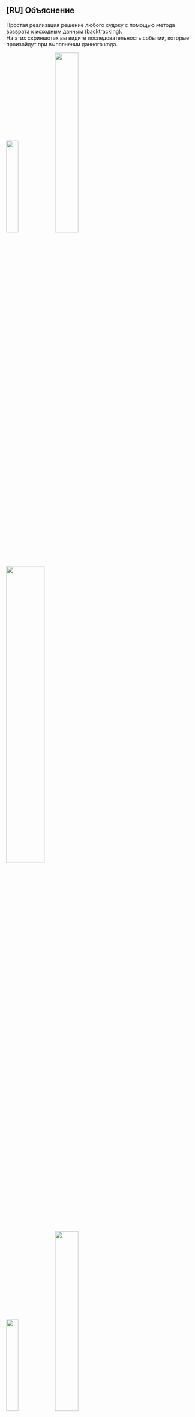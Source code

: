 ## [RU] Объяснение
Простая реализация решение любого судоку с помощью метода возврата к исходным данным (backtracking).\
На этих скриншотах вы видите последовательность событий, которые произойдут при выполнении данного кода.

<p float="left">
  <img src="https://i.imgur.com/AmKqai1.png" width=25% height=25% \>
  <img src="https://i.imgur.com/rnZH35L.png" width=35% height=35% \>
  <img src="https://i.imgur.com/NUrHVft.png" width=45% height=45% \>
</p>

<img src="https://i.imgur.com/AmKqai1.png" width=25% height=25%>
<img src="https://i.imgur.com/rnZH35L.png" width=35% height=35%>
<img src="https://i.imgur.com/NUrHVft.png" width=45% height=45%>


## [EN] Explanation
